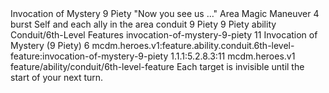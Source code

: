 <ability>
  <name>Invocation of Mystery</name>
  <cost>9 Piety</cost>
  <flavor>&quot;Now you see us …&quot;</flavor>
  <keywords>
    <keyword>Area</keyword>
    <keyword>Magic</keyword>
  </keywords>
  <type>Maneuver</type>
  <distance>4 burst</distance>
  <target>Self and each ally in the area</target>
  <metadata>
    <class>conduit</class>
    <cost>9 Piety</cost>
    <cost_amount>9</cost_amount>
    <cost_resource>Piety</cost_resource>
    <feature_type>ability</feature_type>
    <file_dpath>Conduit/6th-Level Features</file_dpath>
    <item_id>invocation-of-mystery-9-piety</item_id>
    <item_index>11</item_index>
    <item_name>Invocation of Mystery (9 Piety)</item_name>
    <level>6</level>
    <scc>mcdm.heroes.v1:feature.ability.conduit.6th-level-feature:invocation-of-mystery-9-piety</scc>
    <scdc>1.1.1:5.2.8.3:11</scdc>
    <source>mcdm.heroes.v1</source>
    <type>feature/ability/conduit/6th-level-feature</type>
  </metadata>
  <effects>
    <effect type="mundane">Each target is invisible until the start of your next turn.</effect>
  </effects>
</ability>
